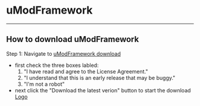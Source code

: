 # uModFramework
-----
## How to download uModFramework
Step 1: Navigate to [uModFramework download](https://umodframework.com/download.html)
  - first check the three boxes labled:
    1. "I have read and agree to the License Agreement."
    2. "I understand that this is an early release that may be buggy."
    3. "I'm not a robot"
  - next click the "Download the latest verion" button to start the download
  [Logo](https://github.com/GodlyJagex/Slime-Rancher/blob/master/umfdownload.jpg)
  
